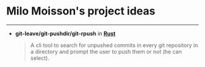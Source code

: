 # Milo Moisson's project ideas

---

-   **git-leave/git-pushdir/git-rpush** in [**Rust**](https://www.rust-lang.org/)
    > A cli tool to search for unpushed commits in every git repository in a directory and prompt the user to push them or not (he can select).
